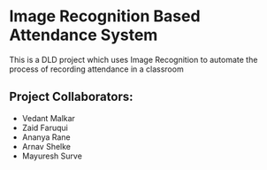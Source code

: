 # Image Recognition Based Attendance System
This is a DLD project which uses Image Recognition to automate the process of recording attendance in a classroom

## Project Collaborators:
- Vedant Malkar
- Zaid Faruqui
- Ananya Rane
- Arnav Shelke
- Mayuresh Surve
